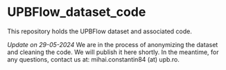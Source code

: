# UPBFlow_dataset_code
This repository holds the UPBFlow dataset and associated code.

*Update on 29-05-2024*
We are in the process of anonymizing the dataset and cleaning the code. We will publish it here shortly. In the meantime, for any questions, contact us at: mihai.constantin84 (at) upb.ro.
